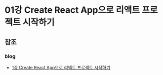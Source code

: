 # 01강 Create React App으로 리액트 프로젝트 시작하기

## 참조
### blog
- [1강 Create React App으로 리액트 프로젝트 시작하기](https://ndb796.tistory.com/211?category=1030599)

